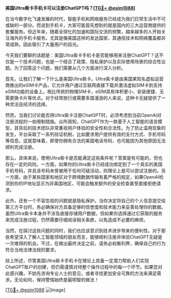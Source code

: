 **美国Ultra紫卡手机卡可以注册ChatGPT吗？[[TG💪+ @esim1088](https://t.me/s/esim1088)]**

在当今数字化飞速发展的时代，智能手机和网络服务已经成为我们日常生活中不可或缺的一部分。而说到手机卡，大家可能首先想到的就是国内的三大运营商提供的套餐服务。但近年来，随着全球化的加速和国际交流的频繁，越来越多的人开始关注海外的手机卡服务。尤其是像美国这样的发达国家，其通信技术和网络覆盖都非常成熟，因此吸引了大量用户的目光。

今天我们要聊的话题是：美国Ultra紫卡手机卡是否能够用来注册ChatGPT？这不仅是一个技术问题，也是一个结合了政策、隐私保护以及实际使用场景的综合性议题。为了回答这个问题，我们需要从几个方面进行深入分析。

首先，让我们了解一下什么是美国Ultra紫卡。Ultra紫卡是由美国某知名虚拟运营商推出的eSIM卡产品，它允许用户通过互联网直接下载并激活虚拟SIM卡到支持eSIM功能的设备上。相比传统的物理SIM卡，eSIM具有体积更小、安装便捷、无需更换卡片等优点。对于经常旅行或需要多国漫游的人来说，这种卡无疑提供了一种灵活且经济的选择。

然而，当我们讨论能否用Ultra紫卡注册ChatGPT时，必须考虑到当前OpenAI对注册流程的一些限制措施。众所周知，ChatGPT作为一款基于人工智能的语言模型，其背后的技术团队非常重视用户体验的安全性和合法性。为了防止滥用现象的发生，平台采取了一系列验证机制，比如要求用户提供有效的支付方式、手机号码等信息。这就意味着，即使你拥有合法的美国电话号码，也可能因为其他原因无法顺利完成注册。

那么，具体来说，使用Ultra紫卡是否能满足这些条件呢？答案是有可能的，但也存在一定的风险。一方面，如果你的Ultra紫卡已经成功绑定到了一个真实的美国手机号码，并且该号码未曾被用于任何可疑活动，则理论上是可以尝试注册的。另一方面，由于某些国家和地区对于跨境数据传输有着严格的规定，如果OpenAI检测到你的IP地址显示为非美国地区，可能会触发额外的安全检查甚至直接拒绝请求。

此外，还有一个不容忽视的问题就是隐私保护。当你决定将自己的个人信息提交给第三方平台时，务必确保对方具备足够的信誉度和技术能力来妥善处理你的数据。虽然Ultra紫卡本身并不涉及直接存储用户数据，但如果你选择通过它获取的服务来完成注册过程，仍然需要仔细阅读相关条款，以免造成不必要的麻烦。

当然，在探讨这些问题的同时，我们也应该意识到技术进步带来的便利性。对于那些希望深入了解人工智能领域的朋友而言，能够顺利注册并体验ChatGPT无疑是一次难得的机会。不过，在做出最终决定之前，请务必权衡利弊，确保自己的行为符合当地法律法规的要求。

综上所述，尽管美国Ultra紫卡手机卡在理论上具备一定潜力帮助人们实现ChatGPT账户的创建，但仍需谨慎对待整个操作过程中的每一个环节。如果您对此感兴趣，不妨先咨询专业人士的意见，或者寻找更加安全可靠的方法来满足需求。无论如何，保持警惕始终是最明智的做法！

[[TG💪+ @esim1088](https://t.me/s/esim1088) ![Image](https://i.postimg.cc/4NQfJmqS/Snipaste-2025-05-13-00-14-12.png)]